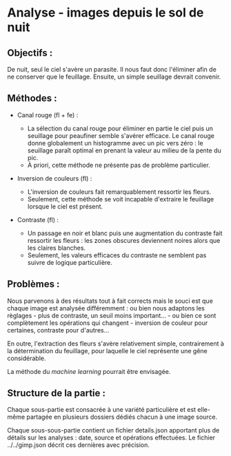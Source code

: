 # Analyse - images depuis le sol de nuit

## Objectifs :
De nuit, seul le ciel s'avère un parasite. Il nous faut donc l'éliminer afin de 
ne conserver que le feuillage. Ensuite, un simple seuillage devrait convenir.

## Méthodes :
* Canal rouge (fl + fe) :
    * La sélection du canal rouge pour éliminer en partie le ciel puis un seuillage pour 
peaufiner semble s'avérer efficace. Le canal rouge donne globalement un histogramme avec 
un pic vers zéro : le seuillage paraît optimal en prenant la valeur au milieu de la pente 
du pic.
    * À priori, cette méthode ne présente pas de problème particulier.

* Inversion de couleurs (fl) : 
   * L'inversion de couleurs fait remarquablement ressortir les fleurs. 
   * Seulement, cette méthode se voit incapable d'extraire le feuillage lorsque le ciel est présent.

* Contraste (fl) : 
   * Un passage en noir et blanc puis une augmentation du contraste fait ressortir les 
fleurs : les zones obscures deviennent noires alors que les claires blanches. 
    * Seulement, les valeurs efficaces du contraste ne semblent pas suivre de logique particulière.

## Problèmes :
Nous parvenons à des résultats tout à fait corrects mais le souci est que chaque image 
est analysée différemment : ou bien nous adaptons les règlages - plus de contraste, 
un seuil moins important... - ou bien ce sont complètement les opérations qui changent - 
inversion de couleur pour certaines, contraste pour d'autres... 

En outre, l'extraction des fleurs s'avère relativement simple, contrairement à la détermination 
du feuillage, pour laquelle le ciel représente une gêne considérable.

La méthode du *machine learning* pourrait être envisagée.

## Structure de la partie :
Chaque sous-partie est consacrée à une variété particulière et est elle-même partagée en 
plusieurs dossiers dédiés chacun à une image source.

Chaque sous-sous-partie contient un fichier details.json apportant plus de détails sur les analyses : 
date, source et opérations effectuées. Le fichier ../../gimp.json décrit ces dernières avec précision.
